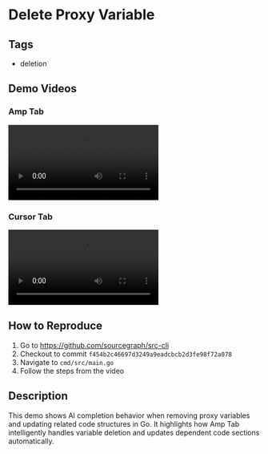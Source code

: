 # Delete Proxy Variable

## Tags
- deletion

## Demo Videos

### Amp Tab
![Amp Tab Demo](amp_tab.mp4)

### Cursor Tab
![Cursor Tab Demo](cursor_tab.mp4)

## How to Reproduce

1. Go to https://github.com/sourcegraph/src-cli
2. Checkout to commit `f454b2c46697d3249a9eadcbcb2d3fe98f72a078`
3. Navigate to `cmd/src/main.go`
4. Follow the steps from the video

## Description

This demo shows AI completion behavior when removing proxy variables and updating related code structures in Go. It highlights how Amp Tab intelligently handles variable deletion and updates dependent code sections automatically.
